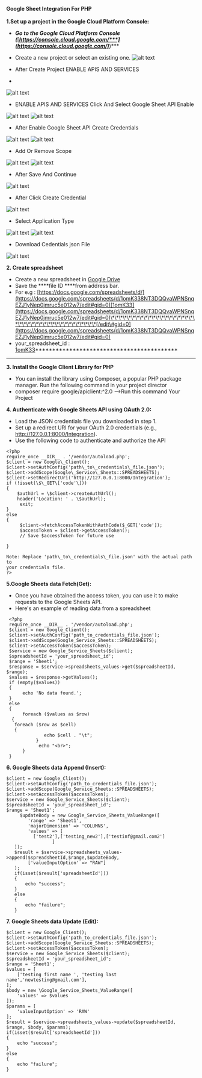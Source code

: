 **Google Sheet Integration For PHP\
\
 1.Set up a project in the Google Cloud Platform Console:**

-   ***Go to the Google Cloud Platform Console
    (***[***https://console.cloud.google.com/***](https://console.cloud.google.com/)***)***
-   Create a new project or select an existing one.
![alt text](https://google-sheet-integrations.s3.us-east-2.amazonaws.com/Google+Sheet+API+Intrigation/1.png)

-   After Create Project ENABLE APIS AND SERVICES
-   
![alt text](https://google-sheet-integrations.s3.us-east-2.amazonaws.com/Google+Sheet+API+Intrigation/2.png)
-   ENABLE APIS AND SERVICES Click And Select Google Sheet API Enable

![alt text](https://google-sheet-integrations.s3.us-east-2.amazonaws.com/Google+Sheet+API+Intrigation/3.png)
![alt text](https://google-sheet-integrations.s3.us-east-2.amazonaws.com/Google+Sheet+API+Intrigation/4.png)

-   After Enable Google Sheet API Create Credentials

![alt text](https://google-sheet-integrations.s3.us-east-2.amazonaws.com/Google+Sheet+API+Intrigation/5.png)
![alt text](https://google-sheet-integrations.s3.us-east-2.amazonaws.com/Google+Sheet+API+Intrigation/6.png)


-    Add Or Remove Scope
    
![alt text](https://google-sheet-integrations.s3.us-east-2.amazonaws.com/Google+Sheet+API+Intrigation/7.png)
![alt text](https://google-sheet-integrations.s3.us-east-2.amazonaws.com/Google+Sheet+API+Intrigation/8.png)


-   After Save And Continue

![alt text](https://google-sheet-integrations.s3.us-east-2.amazonaws.com/Google+Sheet+API+Intrigation/9.png)

-   After Click Create Credential
  
![alt text](https://google-sheet-integrations.s3.us-east-2.amazonaws.com/Google+Sheet+API+Intrigation/10.png)

-   Select Application Type
  
![alt text](https://google-sheet-integrations.s3.us-east-2.amazonaws.com/Google+Sheet+API+Intrigation/11.png)
![alt text](https://google-sheet-integrations.s3.us-east-2.amazonaws.com/Google+Sheet+API+Intrigation/12.png)

-   Download Cedentials json File

![alt text](https://google-sheet-integrations.s3.us-east-2.amazonaws.com/Google+Sheet+API+Intrigation/13.png)

**2. Create spreadsheet**

-   Create a new spreadsheet in [Google
    Drive](https://drive.google.com/)
-   Save the ****file ID ****from address bar.
-   For e.g :
    [https://docs.google.com/spreadsheets/d/](https://docs.google.com/spreadsheets/d/1omK338NT3DQQvaWPNSnqEZJ1yNep0jmruc5e012w7/edit#gid=0)[1omK33](https://docs.google.com/spreadsheets/d/1omK338NT3DQQvaWPNSnqEZJ1yNep0jmruc5e012w7/edit#gid=0)\*\*\*\*\*\*\*\*\*\*\*\*\*\*\*\*\*\*\*\*\*\*\*\*\*\*\*\*\*\*\*\*\*\*\*\*\*\*\*\*[/edit\#gid=0](https://docs.google.com/spreadsheets/d/1omK338NT3DQQvaWPNSnqEZJ1yNep0jmruc5e012w7/edit#gid=0)
-   your\_spreadsheet\_id :
    [1omK33](https://docs.google.com/spreadsheets/d/1omK338NT3DQQvaWPNSnqEZJ1yNep0jmruc5e012w7/edit#gid=0)\*\*\*\*\*\*\*\*\*\*\*\*\*\*\*\*\*\*\*\*\*\*\*\*\*\*\*\*\*\*\*\*\*\*\*\*\*\*\*\*\*\*

****

 **3. Install the Google Client Library for PHP**

-   *Y*ou can install the library using Composer, a popular PHP
    package manager. Run the following command in your project director
-   composer require google/apiclient:\^2.0 -->Run this command Your
    Project

 **4. Authenticate with Google Sheets API using OAuth 2.0:**

-   Load the JSON credentials file you downloaded in step 1.
-    Set up a redirect URI for your OAuth 2.0 credentials
    (e.g., http://127.0.0.1:8000/Integration).
-   Use the following code to authenticate and authorize the API

```
<?php
require_once __DIR__ . '/vendor/autoload.php';
$client = new Google\_Client();
$client->setAuthConfig('path\_to\_credentials\_file.json');
$client->addScope(Google\_Service\_Sheets::SPREADSHEETS);
$client->setRedirectUri('http://127.0.0.1:8000/Integration');
if (!isset(\$\_GET\['code'\]))
{
    $authUrl = \$client->createAuthUrl();
    header('Location: ' . \$authUrl);
     exit;
}
else
{
     $client->fetchAccessTokenWithAuthCode($_GET['code']);
     $accessToken = $client->getAccessToken();
     // Save $accessToken for future use

}

Note: Replace 'path\_to\_credentials\_file.json' with the actual path to
your credentials file.
?>
```
**5.Google Sheets data Fetch(Get):**

-   Once you have obtained the access token, you can use it to make
    requests to the Google Sheets API.
-   Here's an example of reading data from a spreadsheet
```
 <?php
 require_once __DIR__ . '/vendor/autoload.php';
 $client = new Google_Client();
 $client->setAuthConfig('path_to_credentials_file.json');
 $client->addScope(Google_Service_Sheets::SPREADSHEETS);
 $client->setAccessToken($accessToken);
 $service = new Google_Service_Sheets($client);
 $spreadsheetId = 'your_spreadsheet_id';
 $range = 'Sheet1';
 $response = $service->spreadsheets_values->get($spreadsheetId, $range);
 $values = $response->getValues();
 if (empty($values)) 
 {
      echo 'No data found.';
 } 
 else 
 {
      foreach ($values as $row) 
  {
   foreach ($row as $cell) 
   {
              echo $cell . "\t";
           }
            echo "<br>";
      }
 }
```

**6. Google Sheets data Append (Insert):**

```
$client = new Google_Client();
$client->setAuthConfig('path_to_credentials_file.json');
$client->addScope(Google_Service_Sheets::SPREADSHEETS);
$client->setAccessToken($accessToken);
$service = new Google_Service_Sheets($client);
$spreadsheetId = 'your_spreadsheet_id';
$range = 'Sheet1';
     $updateBody = new Google_Service_Sheets_ValueRange([
        'range' => 'Sheet1',
        'majorDimension' => 'COLUMNS',
        'values' => [
          ['test2'],['testing_new2'],['testinf@gmail.com2']
                 ]
   ]);
   $result = $service->spreadsheets_values->append($spreadsheetId,$range,$updateBody,
        ['valueInputOption' => "RAW"]
   );
   if(isset($result['spreadsheetId']))
   {
       echo "success";
   }
   else
   {
       echo "failure";
   }
```

**7. Google Sheets data Update (Edit):**

```
$client = new Google_Client();
$client->setAuthConfig('path_to_credentials_file.json');
$client->addScope(Google_Service_Sheets::SPREADSHEETS);
$client->setAccessToken($accessToken);
$service = new Google_Service_Sheets($client);
$spreadsheetId = 'your_spreadsheet_id';
$range = 'Sheet1';
$values = [
    ['testing first name ', 'testing last name','newtesting@gmail.com'],
];
$body = new \Google_Service_Sheets_ValueRange([
    'values' => $values
]);
$params = [
    'valueInputOption' => 'RAW'
];
$result = $service->spreadsheets_values->update($spreadsheetId, $range, $body, $params);
if(isset($result['spreadsheetId']))
{
    echo "success";
}
else
{
    echo "failure";
}
```
